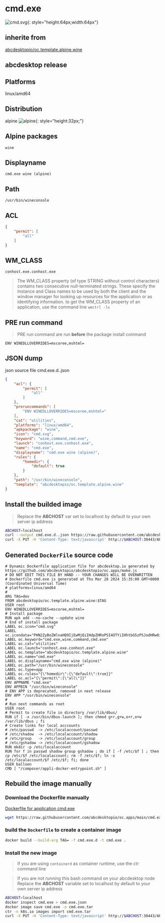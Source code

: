 # cmd.exe
![cmd.svg](icons/cmd.svg){: style="height:64px;width:64px"}
## inherite from
[abcdesktopio/oc.template.alpine.wine](../abcdesktopio/oc.template.alpine.wine)
## abcdesktop release

## Platforms
linux/amd64
## Distribution
alpine ![alpine](icons/alpine.svg){: style="height:32px;"}
## Alpine packages

``` 
wine
```


## Displayname


``` 
cmd.exe wine (alpine)
```

## Path


``` 
/usr/bin/wineconsole
```

## ACL

``` json
{
    "permit": [
        "all"
    ]
}
```

## WM_CLASS

``` 
conhost.exe.conhost.exe
```

> The WM_CLASS property (of type STRING without control characters) contains two consecutive null-terminated strings. These specify the Instance and Class names to be used by both the client and the window manager for looking up resources for the application or as identifying information.
> to get the WM_CLASS property of an application, use the command line `wmctrl -lx`

## PRE run command

> PRE run command are run **before** the package install command

```
ENV WINEDLLOVERRIDES=mscoree,mshtml=
```



## JSON dump
json source file cmd.exe.d..json 

``` json
{
    "acl": {
        "permit": [
            "all"
        ]
    },
    "preruncommands": [
        "ENV WINEDLLOVERRIDES=mscoree,mshtml="
    ],
    "cat": "utilities",
    "platforms": "linux/amd64",
    "apkpackage": "wine",
    "icon": "cmd.svg",
    "keyword": "wine,command,cmd.exe",
    "launch": "conhost.exe.conhost.exe",
    "name": "cmd.exe",
    "displayname": "cmd.exe wine (alpine)",
    "rules": {
        "homedir": {
            "default": true
        }
    },
    "path": "/usr/bin/wineconsole",
    "template": "abcdesktopio/oc.template.alpine.wine"
}
```

## Install the builded image
>Replace the **ABCHOST** var set to localhost by default to your own server ip address

``` sh
ABCHOST=localhost
curl --output cmd.exe.d..json https://raw.githubusercontent.com/abcdesktopio/oc.apps/main/cmd.exe.d..json
curl -X PUT -H 'Content-Type: text/javascript' http://$ABCHOST:30443/API/manager/image -d @cmd.exe.d..json

```

## Generated `DockerFile` source code

``` 
# Dynamic DockerFile application file for abcdesktop.io generated by https://github.com/abcdesktopio/abcdesktopio/oc.apps/make.js
# DO NOT EDIT THIS FILE BY HAND -- YOUR CHANGES WILL BE OVERWRITTEN
# Dockerfile cmd.exe is generated at Thu Mar 28 2024 15:35:00 GMT+0000 (Coordinated Universal Time)
# platforms=linux/amd64
#
ARG TAG=dev
FROM abcdesktopio/oc.template.alpine.wine:$TAG
USER root
ENV WINEDLLOVERRIDES=mscoree,mshtml=
# Install package
RUN apk add --no-cache --update wine
# End of install package
LABEL oc.icon="cmd.svg"
LABEL oc.icondata="PHN2ZyBoZWlnaHQ9IjEwMjQiIHdpZHRoPSI4OTYiIHhtbG5zPSJodHRwOi8vd3d3LnczLm9yZy8yMDAwL3N2ZyI+CiAgPHBhdGggZD0iTTgzMSAxMjdINjNjLTM1LjM1IDAtNjQgMjguNjUtNjQgNjR2NjQwYzAgMzUuMzUgMjguNjUgNjQgNjQgNjRoNzY4YzM1LjM1IDAgNjQtMjguNjUgNjQtNjRWMTkxQzg5NSAxNTUuNjQ5OTk5OTk5OTk5OTggODY2LjM1IDEyNyA4MzEgMTI3ek0xMjcgNTc1bDEyOC0xMjhMMTI3IDMxOWw2NC02NCAxOTIgMTkyTDE5MSA2MzkgMTI3IDU3NXpNNjM5IDYzOUgzODN2LTY0aDI1NlY2Mzl6IiAvPgo8L3N2Zz4K"
LABEL oc.keyword="cmd.exe,wine,command,cmd.exe"
LABEL oc.cat="utilities"
LABEL oc.launch="conhost.exe.conhost.exe"
LABEL oc.template="abcdesktopio/oc.template.alpine.wine"
LABEL oc.name="cmd.exe"
LABEL oc.displayname="cmd.exe wine (alpine)"
LABEL oc.path="/usr/bin/wineconsole"
LABEL oc.type=app
LABEL oc.rules="{\"homedir\":{\"default\":true}}"
LABEL oc.acl="{\"permit\":[\"all\"]}"
ENV APPNAME "cmd.exe"
ENV APPBIN "/usr/bin/wineconsole"
# ENV APP is deprecated, removed in next release
ENV APP "/usr/bin/wineconsole"
#
# Run next commands as root
USER root
# Permit to create file in directory /var/lib/dbus/
RUN if [ -x /usr/bin/dbus-launch ]; then chmod g+r,g+w,o+r,o+w /var/lib/dbus ; fi
# Create links for local acccounts
# /etc/passwd  -> /etc/localaccount/passwd
# /etc/shadow  -> /etc/localaccount/shadow
# /etc/group   -> /etc/localaccount/group
# /etc/gshadow -> /etc/localaccount/gshadow
RUN mkdir -p /etc/localaccount
RUN for f in passwd shadow group gshadow ; do if [ -f /etc/$f ] ; then  cp /etc/$f /etc/localaccount; rm -f /etc/$f; ln -s /etc/localaccount/$f /etc/$f; fi; done
USER balloon
CMD [ "/composer/appli-docker-entrypoint.sh" ]

```

## Rebuild the image manually

### Download the Dockerfile manually
[Dockerfile for application cmd.exe](https://raw.githubusercontent.com/abcdesktopio/oc.apps/main/cmd.exe.d)
``` sh
wget https://raw.githubusercontent.com/abcdesktopio/oc.apps/main/cmd.exe.d
```

### build the `Dockerfile` to create a container image

``` sh
docker build --build-arg TAG= -f cmd.exe.d -t cmd.exe .
```

### Install the new image
>If you are using `containerd` as container runtime, use the ctr command line

 
>If you are not running this bash command on your abcdesktop node
>Replace the **ABCHOST** variable set to localhost by default to your own server ip address


``` sh
ABCHOST=localhost
docker inspect cmd.exe > cmd.exe.json
docker image save cmd.exe -o cmd.exe.tar
ctr -n k8s.io images import cmd.exe.tar
curl -X PUT -H 'Content-Type: text/javascript' http://$ABCHOST:30443/API/manager/image -d @cmd.exe.json

```


